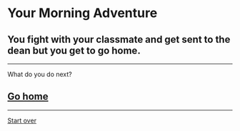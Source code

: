 # Your Morning Adventure 
## You fight with your classmate and get sent to the dean but you get to go home.  
---
What do you do next?
## [Go home](parentskillyou.md)
---
[Start over](start.md)